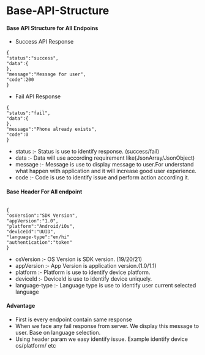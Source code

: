 # Base-API-Structure
#### Base API Structure for All Endpoins

- Success API Response
```
{
"status":"success",
"data":{
},
"message":"Message for user",
"code":200
}
```

- Fail API Response
```
{
"status":"fail",
"data":{
},
"message":"Phone already exists",
"code":0
}
```

- status :- Status is use to identify response. (success/fail)
- data   :- Data will use according requirement like(JsonArray/JsonObject)
- message :- Message is use to display message to user.For understand what happen with application and it will increase good user experience.
- code :- Code is use to identify issue and perform action according it.

#### Base Header For All endpoint

```

{
"osVersion":"SDK Version",
"appVersion":"1.0",
"platform":"Android/iOs",
"deviceId":"UUID",
"language-type":"en/hi"
"authentication":"token"
}
```

- osVersion :- OS Version is SDK version. (19/20/21)
- appVersion :- App Version is application version.(1.0/1.1)
- platform :- Platform is use to identify device platform.
- deviceId :- DeviceId is use to identify device uniquely.
- language-type :- Language type is use to identify user current selected language

####  Advantage

- First is every endpoint contain same response
- When we face any fail response from server. We display this message to user. Base on language selection.
- Using header param we easy identify issue. Example identify device os/platform/ etc

